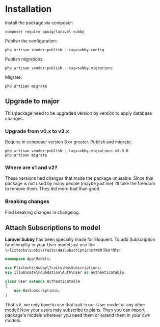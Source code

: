 # Installation

Install the package via composer:

```shell
composer require bpuig/laravel-subby
```

Publish the configuration:

```shell
php artisan vendor:publish --tag=subby.config
```

Publish migrations:

```shell
php artisan vendor:publish --tag=subby.migrations
```

Migrate:

```shell
php artisan migrate
```

## Upgrade to major

This package need to be upgraded version by version to apply database changes.

### Upgrade from v0.x to v3.x

Require in composer version 3 or greater. Publish and migrate:

```shell
php artisan vendor:publish --tag=subby.migrations.v3.0.0
php artisan migrate
```

### Where are v1 and v2?

These versions had changes that made the package unusable. Since this package is not used by many people (maybe just me)
I'll take the freedom to remove them. They did more bad than good.

### Breaking changes

Find breaking changes in changelog.

## Attach Subscriptions to model<a name="attach-subscription"></a>

**Laravel Subby** has been specially made for Eloquent. To add Subscription functionality to your User model just use
the `\Flixtechs\Subby\Traits\HasSubscriptions` trait like this:

```php
namespace App\Models;

use Flixtechs\Subby\Traits\HasSubscriptions;
use Illuminate\Foundation\Auth\User as Authenticatable;

class User extends Authenticatable
{
    use HasSubscriptions;
}
```

That's it, we only have to use that trait in our User model or any other model! Now your users may subscribe to plans.
Then you can import package's models wherever you need them or extend them in your own models.

